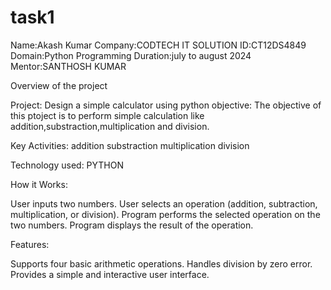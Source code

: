 # task1
Name:Akash Kumar Company:CODTECH IT SOLUTION ID:CT12DS4849 Domain:Python Programming Duration:july to august 2024 Mentor:SANTHOSH KUMAR

Overview of the project

Project: Design a simple calculator using python objective: The objective of this ptoject is to perform simple calculation like addition,substraction,multiplication and division.

Key Activities: addition substraction multiplication division

Technology used: PYTHON

How it Works:

User inputs two numbers. User selects an operation (addition, subtraction, multiplication, or division). Program performs the selected operation on the two numbers. Program displays the result of the operation.

Features:

Supports four basic arithmetic operations. Handles division by zero error. Provides a simple and interactive user interface.

